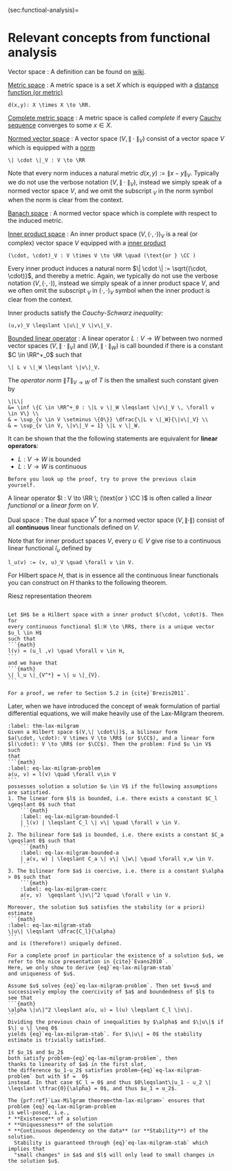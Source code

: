 (sec:functioal-analysis)=
# Relevant concepts from functional analysis

Vector space
: A definition can be found on [wiki](https://en.wikipedia.org/wiki/Vector_space).

[Metric space](https://en.wikipedia.org/wiki/Metric_space)
: A metric space is a set $X$ which is equipped with a [distance function (or metric)](https://en.wikipedia.org/wiki/Metric_space#Definition)

```{math}
d(x,y): X \times X \to \RR.
```

[Complete metric space](https://en.wikipedia.org/wiki/Complete_metric_space)
: A metric space is called *complete* if every [Cauchy sequence](https://en.wikipedia.org/wiki/Cauchy_sequence#In_a_metric_space)
converges to some $x \in X$.

[Normed vector space](https://en.wikipedia.org/wiki/Metric_space)
: A vector space $(V, \|\cdot\|_V)$ consist of a vector space $V$ which is 
equipped with a [norm](https://en.wikipedia.org/wiki/Norm_(mathematics)) 

```{math}
\| \cdot \|_V : V \to \RR
``` 

Note that every norm induces a natural metric $d(x, y) := \|x-y\|_V$.
Typically we do not use the verbose notation $(V, \|\cdot\|_V)$, instead
we simply speak of a normed vector space $V$, and we omit the subscript $_V$
in the norm symbol when the norm is clear from
the context.

[Banach space](https://en.wikipedia.org/wiki/Banach_space)
: A normed vector space which is complete with respect to the induced metric.

[Inner product space](https://en.wikipedia.org/wiki/Inner_product_space)
: An inner product space $\bigl(V, (\cdot, \cdot)\bigr)_V$ is a real 
(or complex) vector space $V$ equipped with a [inner product](https://en.wikipedia.org/wiki/Inner_product_space#Basic_properties)
    
```{math}
(\cdot, \cdot)_V : V \times V \to \RR \quad (\text{or } \CC )
``` 

Every inner product induces a natural norm $\| \cdot \| := \sqrt{(\cdot, \cdot)}$, and thereby a metric. 
Again, we typically do not use the verbose notation $\bigl(V, (\cdot,
\cdot)\bigr)$, instead we simply speak of a inner product space $V$,
and we often omit the subscript $_V$
in $(\cdot, \cdot)_V$ symbol when the inner product is clear from
the context.

Inner products satisfy the *Cauchy-Schwarz inequality:*
```{math}
(u,v)_V \leqslant \|u\|_V \|v\|_V.
```
<!-- and inequality only holds -->


[Bounded linear operator](https://en.wikipedia.org/wiki/Operator_(mathematics)#Bounded_operators)
: A linear operator $L: V \to W$ between two normed vector spaces 
$(V, \|\cdot\|_V)$ and $(W, \|\cdot\|_W)$
is call bounded if there is a constant $C \in \RR^+_0$ such that
```{math}
\| L v \|_W \leqslant \|v\|_V.
```

The *operator norm* $\|T\|_{V\to W}$ of $T$ is then the smallest such constant given by 
```{math}
\|L\|
&= \inf \{C \in \RR^+_0 : \|L v \|_W \leqslant \|v\|_V \, \forall v \in V\} \\
& = \sup_{v \in V \setminus \{0\}} \dfrac{\|L v \|_W}{\|v\|_V} \\
& = \sup_{v \in V, \|v\|_V = 1} \|L v \|_W.
```
It can be shown that the the following statements are equivalent for **linear operators**:
* $L: V \to W$ is bounded
* $L: V \to W$ is continuous

<!-- See {cite}`Brezis2011` for a proof. -->

```{exercise} 
Before you look up the proof, try to prove the previous claim yourself.
```

A linear operator $l : V \to \RR \; (\text{or } \CC )$ is often called
a *linear functional* or a *linear form* on $V$.

Dual space
: The dual space $V^*$ for a normed vector space $(V, \|\cdot\|)$ consist
of all **continuous** linear functionals defined on $V$.

Note that for inner product spaces $V$, every $u \in V$ give rise to a 
continuous linear functional $l_u$ defined by
```{math}
l_u(v) := (v, u)_V \quad \forall v \in V.
```

For Hilbert space $H$, that is in essence all the continuous linear functionals
you can construct on $H$ thanks to the following theorem.

Riesz representation theorem 
````{prf:theorem} Riesz representation theorem

Let $H$ be a Hilbert space with a inner product $(\cdot, \cdot)$. Then for
every continuous functional $l:H \to \RR$, there is a unique vector $u_l \in H$
such that
```{math}
l(v) = (u_l ,v) \quad \forall v \in H,
```
and we have that
```{math}
\| l_u \|_{V^*} = \| u \|_{V}.
```
````

```{prf:proof}
For a proof, we refer to Section 5.2 in {cite}`Brezis2011`. 
```

Later, when we have introduced the concept of weak formulation of partial differential equations, we will make heavily use of the  Lax-Milgram theorem.

````{prf:theorem} Lax-Milgram
:label: thm-lax-milgram
Given a Hilbert space $(V,\| \cdot\|)$, a bilinear form
$a(\cdot, \cdot): V \times V \to \RR$ (or $\CC$), and a linear form 
$l(\cdot): V \to \RR$ (or $\CC$). Then the problem: Find $u \in V$ such 
that 
```{math}
:label: eq-lax-milgram-problem
a(u, v) = l(v) \quad \forall v\in V
```
possesses solution a solution $u \in V$ if the following assumptions are satisfied.
1. The linear form $l$ is bounded, i.e. there exists a constant $C_l \geqslant 0$ such that
    ```{math}
    :label: eq-lax-milgram-bounded-l
    | l(v) | \leqslant C_l \| v\| \quad \forall v \in V.
    ```
2. The bilinear form $a$ is bounded, i.e. there exists a constant $C_a \geqslant 0$ such that
    ```{math}
    :label: eq-lax-milgram-bounded-a
    | a(v, w) | \leqslant C_a \| v\| \|w\| \quad \forall v,w \in V.
    ```
3. The bilinear form $a$ is coercive, i.e. there is a constant $\alpha > 0$ such that
    ```{math}
    :label: eq-lax-milgram-coerc
    a(v, v)  \geqslant \|v\|^2 \quad \forall v \in V.
    ```
Moreover, the solution $u$ satisfies the stability (or a priori) estimate
```{math}
:label: eq-lax-milgram-stab
\|u\| \leqslant \dfrac{C_l}{\alpha}
```
and is (therefore!) uniquely defined.
````

````{prf:proof}
For a complete proof in particular the existence of a solution $u$, we
refer to the nice presentation in {cite}`Evans2010`.
Here, we only show to derive {eq}`eq-lax-milgram-stab`
and uniqueness of $u$.

Assume $u$ solves {eq}`eq-lax-milgram-problem`. Then set $v=u$ and
successively employ the coercivity of $a$ and boundedness of $l$ to see that
```{math}
\alpha \|u\|^2 \leqslant a(u, u) = l(u) \leqslant C_l \|u\|.
```
Dividing the previous chain of inequalities by $\alpha$ and $\|u\|$ if $\| u \| \neq 0$
yields {eq}`eq-lax-milgram-stab`. For $\|u\| = 0$ the stability estimate is trivially satisfied.

If $u_1$ and $u_2$
both satisfy problem~{eq}`eq-lax-milgram-problem`, then
thanks to linearity of $a$ in the first slot,
the difference $u_1-u_2$ satisfies problem~{eq}`eq-lax-milgram-problem` but with $f =  0$
instead. In that case $C_l = 0$ and thus $0\leqslant\|u_1 - u_2 \| \leqslant \tfrac{0}{\alpha} = 0$, and thus $u_1 = u_2$.
````

```{prf:remark}
The {prf:ref}`Lax-Milgram theorem<thm-lax-milgram>` ensures that 
problem {eq}`eq-lax-milgram-problem
is well-posed, i.e.,
* **Existence** of a solution
* **Uniquessness** of the solution
* **Continuous dependency on the data** (or **Stability**) of the solution.
  Stability is guaranteed through {eq}`eq-lax-milgram-stab` which implies that
  "small changes" in $a$ and $l$ will only lead to small changes in the solution $u$.
```
